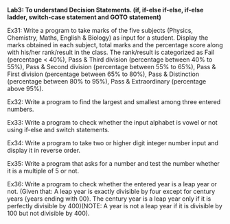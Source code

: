 **Lab3: To understand Decision Statements. (if, if-else if-else, if-else ladder, switch-case statement and GOTO statement)**

  Ex31: Write a program to take marks of the five subjects (Physics, Chemistry, Maths, English & Biology) as input for a student. Display the marks obtained in each subject, 
      total marks and the percentage score along with his/her rank/result in the class. The rank/result is categorized as Fail (percentage < 40%), Pass & Third division 
      (percentage between 40% to 55%), Pass & Second division (percentage between 55% to 65%), Pass & First division (percentage between 65% to 80%), Pass & Distinction 
      (percentage between 80% to 95%), Pass & Extraordinary (percentage above 95%). 
      
  Ex32: Write a program to find the largest and smallest among three entered numbers.

  Ex33: Write a program to check whether the input alphabet is vowel or not using if-else and switch statements.

  Ex34: Write a program to take two or higher digit integer number input and display it in reverse order.

  Ex35: Write a program that asks for a number and test the number whether it is a multiple of 5 or not.

  Ex36: Write a program to check whether the entered year is a leap year or not. (Given that: A leap year is exactly divisible by four except for century years {years ending with 00}. 
      The century year is a leap year only if it is perfectly divisible by 400)(NOTE: A year is not a leap year if it is divisible by 100 but not divisible by 400).
